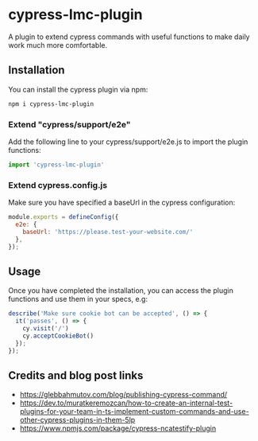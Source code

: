# cypress-lmc-plugin

A plugin to extend cypress commands with useful functions to make daily work much more comfortable.

## Installation

You can install the cypress plugin via npm:

```bash
npm i cypress-lmc-plugin
```

### Extend "cypress/support/e2e"

Add the following line to your cypress/support/e2e.js to import the plugin functions:

```js
import 'cypress-lmc-plugin'
```

### Extend cypress.config.js

Make sure you have specified a baseUrl in the cypress configuration:

```js
module.exports = defineConfig({
  e2e: {
    baseUrl: 'https://please.test-your-website.com/'
  },
});
```

## Usage

Once you have completed the installation, you can access the plugin functions and use them in your specs, e.g:

```js
describe('Make sure cookie bot can be accepted', () => {
  it('passes', () => {
    cy.visit('/')
    cy.acceptCookieBot()
  });
});
```

## Credits and blog post links
- https://glebbahmutov.com/blog/publishing-cypress-command/
- https://dev.to/muratkeremozcan/how-to-create-an-internal-test-plugins-for-your-team-in-ts-implement-custom-commands-and-use-other-cypress-plugins-in-them-5lp
- https://www.npmjs.com/package/cypress-ncatestify-plugin

